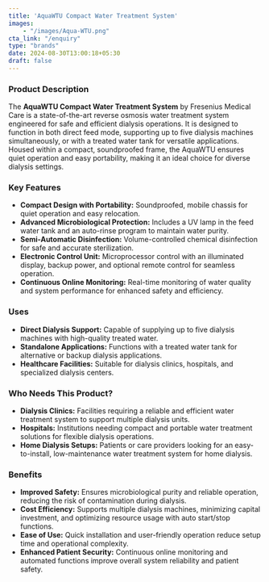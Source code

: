 ```yaml
---
title: 'AquaWTU Compact Water Treatment System'
images: 
    - "/images/Aqua-WTU.png"
cta_link: "/enquiry"
type: "brands"
date: 2024-08-30T13:00:18+05:30
draft: false
---
```


### Product Description

The **AquaWTU Compact Water Treatment System** by Fresenius Medical Care is a state-of-the-art reverse osmosis water treatment system engineered for safe and efficient dialysis operations. It is designed to function in both direct feed mode, supporting up to five dialysis machines simultaneously, or with a treated water tank for versatile applications. Housed within a compact, soundproofed frame, the AquaWTU ensures quiet operation and easy portability, making it an ideal choice for diverse dialysis settings.

### Key Features

- **Compact Design with Portability:** Soundproofed, mobile chassis for quiet operation and easy relocation.
- **Advanced Microbiological Protection:** Includes a UV lamp in the feed water tank and an auto-rinse program to maintain water purity.
- **Semi-Automatic Disinfection:** Volume-controlled chemical disinfection for safe and accurate sterilization.
- **Electronic Control Unit:** Microprocessor control with an illuminated display, backup power, and optional remote control for seamless operation.
- **Continuous Online Monitoring:** Real-time monitoring of water quality and system performance for enhanced safety and efficiency.

### Uses

- **Direct Dialysis Support:** Capable of supplying up to five dialysis machines with high-quality treated water.
- **Standalone Applications:** Functions with a treated water tank for alternative or backup dialysis applications.
- **Healthcare Facilities:** Suitable for dialysis clinics, hospitals, and specialized dialysis centers.

### Who Needs This Product?

- **Dialysis Clinics:** Facilities requiring a reliable and efficient water treatment system to support multiple dialysis units.
- **Hospitals:** Institutions needing compact and portable water treatment solutions for flexible dialysis operations.
- **Home Dialysis Setups:** Patients or care providers looking for an easy-to-install, low-maintenance water treatment system for home dialysis.

### Benefits

- **Improved Safety:** Ensures microbiological purity and reliable operation, reducing the risk of contamination during dialysis.
- **Cost Efficiency:** Supports multiple dialysis machines, minimizing capital investment, and optimizing resource usage with auto start/stop functions.
- **Ease of Use:** Quick installation and user-friendly operation reduce setup time and operational complexity.
- **Enhanced Patient Security:** Continuous online monitoring and automated functions improve overall system reliability and patient safety.

